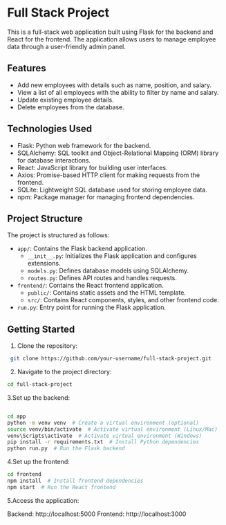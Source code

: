 # Full Stack Project

This is a full-stack web application built using Flask for the backend and React for the frontend. The application allows users to manage employee data through a user-friendly admin panel.

## Features

- Add new employees with details such as name, position, and salary.
- View a list of all employees with the ability to filter by name and salary.
- Update existing employee details.
- Delete employees from the database.

## Technologies Used

- Flask: Python web framework for the backend.
- SQLAlchemy: SQL toolkit and Object-Relational Mapping (ORM) library for database interactions.
- React: JavaScript library for building user interfaces.
- Axios: Promise-based HTTP client for making requests from the frontend.
- SQLite: Lightweight SQL database used for storing employee data.
- npm: Package manager for managing frontend dependencies.

## Project Structure

The project is structured as follows:

- `app/`: Contains the Flask backend application.
  - `__init__.py`: Initializes the Flask application and configures extensions.
  - `models.py`: Defines database models using SQLAlchemy.
  - `routes.py`: Defines API routes and handles requests.
- `frontend/`: Contains the React frontend application.
  - `public/`: Contains static assets and the HTML template.
  - `src/`: Contains React components, styles, and other frontend code.
- `run.py`: Entry point for running the Flask application.

## Getting Started

1. Clone the repository:

 ```bash
  git clone https://github.com/your-username/full-stack-project.git
  ```

2. Navigate to the project directory:
  
  ```bash
  cd full-stack-project
  ```

3.Set up the backend:
  
  ```bash
  
  cd app
  python -m venv venv  # Create a virtual environment (optional)
  source venv/bin/activate  # Activate virtual environment (Linux/Mac)
  venv\Scripts\activate  # Activate virtual environment (Windows)
  pip install -r requirements.txt  # Install Python dependencies
  python run.py  # Run the Flask backend
  ```
4.Set up the frontend:
  
  ```bash
  cd frontend
  npm install  # Install frontend dependencies
  npm start  # Run the React frontend
  ```
5.Access the application:

Backend: http://localhost:5000
Frontend: http://localhost:3000
